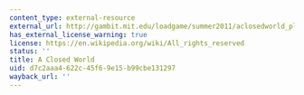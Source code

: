 ```yaml
---
content_type: external-resource
external_url: http://gambit.mit.edu/loadgame/summer2011/aclosedworld_play.php
has_external_license_warning: true
license: https://en.wikipedia.org/wiki/All_rights_reserved
status: ''
title: A Closed World
uid: d7c2aaa4-622c-45f6-9e15-b99cbe131297
wayback_url: ''
---
```

